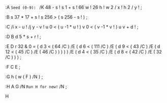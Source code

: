 :A
  `Seed (0-9): ` 
  /K 48 - s !
  s 1 + s !
  66 w !
  26 h !
  w 2 / x !
  h 2 / y !
;

:B
  s 37 * 17 + s !
  s 256 > ( s 256 - s ! )
;

:C
  /i x - u !
  /j y - v !
  u 0 < ( u -1 * u ! )
  v 0 < ( v -1 * v ! )
  u v + d !
;

:D
  B
  d 5 * s + r !
;

:E
  D
  r 32 & 0 = ( 
    d 3 < ( 64 /C ) /E (
    d 6 < ( 111 /C ) /E (
    d 9 < ( 43 /C ) /E (
    d 12 < ( 45 /C ) /E ( 46 /C ) ) ) )
  ) /E (
    d 4 < ( 35 /C ) /E (
    d 8 < ( 42 /C ) /E ( 32 /C ) )
  )
;

:F
  C E
;

:G
  h (
    w ( F )
    /N
  )
;

:H
  A G
  /N `Run H for new!` /N
;

H
